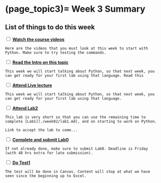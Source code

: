 (page_topic3)=
Week 3 Summary
=======================
## List of things to do this week

<label><input type="checkbox" id="week02_task2" class="box"> [**Watch the course videos**](./videos.md) </input></label>

```{tip}
Here are the videos that you must look at this week to start with Python. Make sure to try testing the commands.
```

<label><input type="checkbox" id="week02_task1" class="box"> **[Read the Intro on this topic](https://firas.moosvi.com/courses/data301/notes/week03/Lecture4.html)** </input></label>

```{tip}
This week we will start talking about Python, so that next week, you can get ready for your first lab using that language. Read this
```

<label><input type="checkbox" id="week02_task3" class="box"> [**Attend Live lecture**](https://canvas.ubc.ca/courses/64282/pages/monday-january-26-recording) </input></label>

```{tip}
This week we will start talking about Python, so that next week, you can get ready for your first lab using that language.
```

<label><input type="checkbox" id="week02_task4" class="box"> [**Attend Lab2**](./lab2.md) </input></label>

```{tip}
This lab is very short so that you can use the remaining time to complete [Lab1](./week02/lab1.md), and on starting to work on Python. 

Link to accept the lab to come...
```

<label><input type="checkbox" id="week02_task5" class="box"> [**Complete and submit Lab0**](../week01/lab.md) </input></label>

```{tip}
If not already done, make sure to submit Lab0. Deadline is Friday (with 48 hrs extra for late submission).
```

<label><input type="checkbox" id="week02_task5" class="box"> [**Do Test1**](https://canvas.ubc.ca/courses/64282/quizzes/316646)</input></label>

```{tip}
The test will be done in Canvas. Content will stop at what we have seen since the beginning up to Excel. 
```


